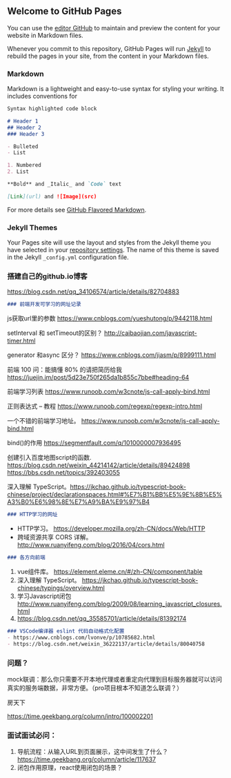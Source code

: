 ## Welcome to GitHub Pages

You can use the [editor GitHub](https://github.com/tianmengmengliang/jpt.github.io/edit/master/README.md) to maintain and preview the content for your website in Markdown files.

Whenever you commit to this repository, GitHub Pages will run [Jekyll](https://jekyllrb.com/) to rebuild the pages in your site, from the content in your Markdown files.

### Markdown

Markdown is a lightweight and easy-to-use syntax for styling your writing. It includes conventions for

```markdown
Syntax highlighted code block

# Header 1
## Header 2
### Header 3

- Bulleted
- List

1. Numbered
2. List

**Bold** and _Italic_ and `Code` text

[Link](url) and ![Image](src)
```

For more details see [GitHub Flavored Markdown](https://guides.github.com/features/mastering-markdown/).

### Jekyll Themes

Your Pages site will use the layout and styles from the Jekyll theme you have selected in your [repository settings](https://github.com/tianmengmengliang/jpt.github.io/settings). The name of this theme is saved in the Jekyll `_config.yml` configuration file.


### 搭建自己的github.io博客
https://blog.csdn.net/qq_34106574/article/details/82704883



```markdown
### 前端开发可学习的网址记录
``` 
js获取url里的参数
https://www.cnblogs.com/yueshutong/p/9442118.html

setInterval 和 setTimeout的区别？
http://caibaojian.com/javascript-timer.html

generator 和async 区分？
https://www.cnblogs.com/jiasm/p/8999111.html

前端 100 问：能搞懂 80% 的请把简历给我
https://juejin.im/post/5d23e750f265da1b855c7bbe#heading-64

前端学习列表
https://www.runoob.com/w3cnote/js-call-apply-bind.html

正则表达式 – 教程
https://www.runoob.com/regexp/regexp-intro.html

一个不错的前端学习地址。
https://www.runoob.com/w3cnote/js-call-apply-bind.html

bind()的作用
https://segmentfault.com/q/1010000007936495

创建引入百度地图script的函数.
https://blog.csdn.net/weixin_44214142/article/details/89424898
https://bbs.csdn.net/topics/392403055

深入理解 TypeScript。https://jkchao.github.io/typescript-book-chinese/project/declarationspaces.html#%E7%B1%BB%E5%9E%8B%E5%A3%B0%E6%98%8E%E7%A9%BA%E9%97%B4 
  

```markdown
### HTTP学习的网址
```
- HTTP学习。 https://developer.mozilla.org/zh-CN/docs/Web/HTTP
- 跨域资源共享 CORS 详解。  http://www.ruanyifeng.com/blog/2016/04/cors.html

```markdown
### 各方向前端
```
1. vue组件库。 https://element.eleme.cn/#/zh-CN/component/table
2. 深入理解 TypeScript。 https://jkchao.github.io/typescript-book-chinese/typings/overview.html
3. 学习Javascript闭包 http://www.ruanyifeng.com/blog/2009/08/learning_javascript_closures.html
4. https://blog.csdn.net/qq_35585701/article/details/81392174

```markdown
### VSCode编译器 eslint 代码自动格式化配置
- https://www.cnblogs.com/lvonve/p/10785682.html
- https://blog.csdn.net/weixin_36222137/article/details/80040758
``` 

### 问题？
mock联调：那么你只需要不开本地代理或者重定向代理到目标服务器就可以访问真实的服务端数据，非常方便。（pro项目根本不知道怎么联调？）

房天下

https://time.geekbang.org/column/intro/100002201

### 面试面试必问： 
1. 导航流程：从输入URL到页面展示，这中间发生了什么？
https://time.geekbang.org/column/article/117637
2. 闭包作用原理，react使用闭包的场景？
